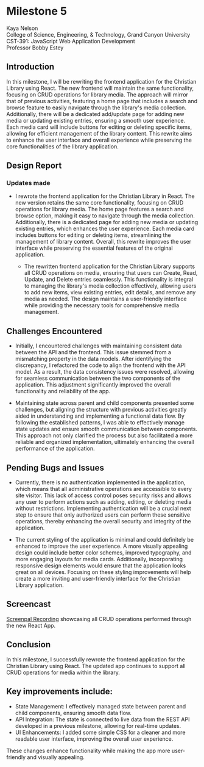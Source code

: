 # Milestone 5

<!-- 1. Cover Sheet -->
Kaya Nelson \
College of Science, Engineering, & Technology, Grand Canyon University \
CST-391: JavaScript Web Application Development \
Professor Bobby Estey

## Introduction

In this milestone, I will be rewriting the frontend application for the Christian Library using React. The new frontend will maintain the same functionality, focusing on CRUD operations for library media. The approach will mirror that of previous activities, featuring a home page that includes a search and browse feature to easily navigate through the library's media collection. Additionally, there will be a dedicated add/update page for adding new media or updating existing entries, ensuring a smooth user experience. Each media card will include buttons for editing or deleting specific items, allowing for efficient management of the library content. This rewrite aims to enhance the user interface and overall experience while preserving the core functionalities of the library application.


## Design Report

### Updates made

- I rewrote the frontend application for the Christian Library in React. The new version retains the same core functionality, focusing on CRUD operations for library media. The home page features a search and browse option, making it easy to navigate through the media collection. Additionally, there is a dedicated page for adding new media or updating existing entries, which enhances the user experience. Each media card includes buttons for editing or deleting items, streamlining the management of library content. Overall, this rewrite improves the user interface while preserving the essential features of the original application.


  - The rewritten frontend application for the Christian Library supports all CRUD operations on media, ensuring that users can Create, Read, Update, and Delete entries seamlessly. This functionality is integral to managing the library's media collection effectively, allowing users to add new items, view existing entries, edit details, and remove any media as needed. The design maintains a user-friendly interface while providing the necessary tools for comprehensive media management.


## Challenges Encountered

- Initially, I encountered challenges with maintaining consistent data between the API and the frontend. This issue stemmed from a mismatching property in the data models. After identifying the discrepancy, I refactored the code to align the frontend with the API model. As a result, the data consistency issues were resolved, allowing for seamless communication between the two components of the application. This adjustment significantly improved the overall functionality and reliability of the app.


- Maintaining state across parent and child components presented some challenges, but aligning the structure with previous activities greatly aided in understanding and implementing a functional data flow. By following the established patterns, I was able to effectively manage state updates and ensure smooth communication between components. This approach not only clarified the process but also facilitated a more reliable and organized implementation, ultimately enhancing the overall performance of the application.



## Pending Bugs and Issues

- Currently, there is no authentication implemented in the application, which means that all administrative operations are accessible to every site visitor. This lack of access control poses security risks and allows any user to perform actions such as adding, editing, or deleting media without restrictions. Implementing authentication will be a crucial next step to ensure that only authorized users can perform these sensitive operations, thereby enhancing the overall security and integrity of the application.


- The current styling of the application is minimal and could definitely be enhanced to improve the user experience. A more visually appealing design could include better color schemes, improved typography, and more engaging layouts for media cards. Additionally, incorporating responsive design elements would ensure that the application looks great on all devices. Focusing on these styling improvements will help create a more inviting and user-friendly interface for the Christian Library application.



## Screencast

[Screenpal Recording](https://go.screenpal.com/watch/cTfqllnjC4H) showcasing all CRUD operations performed through the new React App.

## Conclusion

In this milestone, I successfully rewrote the frontend application for the Christian Library using React. The updated app continues to support all CRUD operations for media within the library.

## Key improvements include:

- State Management: I effectively managed state between parent and child components, ensuring smooth data flow.
- API Integration: The state is connected to live data from the REST API developed in a previous milestone, allowing for real-time updates.
- UI Enhancements: I added some simple CSS for a cleaner and more readable user interface, improving the overall user experience.

These changes enhance functionality while making the app more user-friendly and visually appealing.

